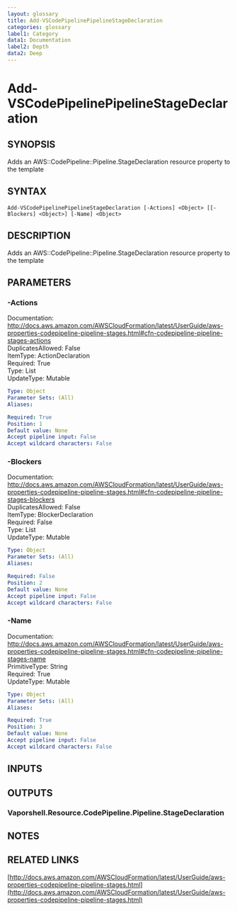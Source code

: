 ```yaml
---
layout: glossary
title: Add-VSCodePipelinePipelineStageDeclaration
categories: glossary
label1: Category
data1: Documentation
label2: Depth
data2: Deep
---
```


# Add-VSCodePipelinePipelineStageDeclaration

## SYNOPSIS
Adds an AWS::CodePipeline::Pipeline.StageDeclaration resource property to the template

## SYNTAX

```
Add-VSCodePipelinePipelineStageDeclaration [-Actions] <Object> [[-Blockers] <Object>] [-Name] <Object>
```

## DESCRIPTION
Adds an AWS::CodePipeline::Pipeline.StageDeclaration resource property to the template

## PARAMETERS

### -Actions
Documentation: http://docs.aws.amazon.com/AWSCloudFormation/latest/UserGuide/aws-properties-codepipeline-pipeline-stages.html#cfn-codepipeline-pipeline-stages-actions    
DuplicatesAllowed: False    
ItemType: ActionDeclaration    
Required: True    
Type: List    
UpdateType: Mutable

```yaml
Type: Object
Parameter Sets: (All)
Aliases: 

Required: True
Position: 1
Default value: None
Accept pipeline input: False
Accept wildcard characters: False
```

### -Blockers
Documentation: http://docs.aws.amazon.com/AWSCloudFormation/latest/UserGuide/aws-properties-codepipeline-pipeline-stages.html#cfn-codepipeline-pipeline-stages-blockers    
DuplicatesAllowed: False    
ItemType: BlockerDeclaration    
Required: False    
Type: List    
UpdateType: Mutable

```yaml
Type: Object
Parameter Sets: (All)
Aliases: 

Required: False
Position: 2
Default value: None
Accept pipeline input: False
Accept wildcard characters: False
```

### -Name
Documentation: http://docs.aws.amazon.com/AWSCloudFormation/latest/UserGuide/aws-properties-codepipeline-pipeline-stages.html#cfn-codepipeline-pipeline-stages-name    
PrimitiveType: String    
Required: True    
UpdateType: Mutable

```yaml
Type: Object
Parameter Sets: (All)
Aliases: 

Required: True
Position: 3
Default value: None
Accept pipeline input: False
Accept wildcard characters: False
```

## INPUTS

## OUTPUTS

### Vaporshell.Resource.CodePipeline.Pipeline.StageDeclaration

## NOTES

## RELATED LINKS

[http://docs.aws.amazon.com/AWSCloudFormation/latest/UserGuide/aws-properties-codepipeline-pipeline-stages.html](http://docs.aws.amazon.com/AWSCloudFormation/latest/UserGuide/aws-properties-codepipeline-pipeline-stages.html)

